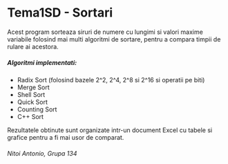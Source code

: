 # Tema1SD - Sortari
Acest program sorteaza siruri de numere cu lungimi si valori maxime variabile folosind mai multi algoritmi de sortare, pentru a compara timpii de rulare ai acestora.

##### Algoritmi implementati:
- Radix Sort (folosind bazele 2^2, 2^4, 2^8 si 2^16 si operatii pe biti)
- Merge Sort
- Shell Sort
- Quick Sort
- Counting Sort
- C++ Sort

Rezultatele obtinute sunt organizate intr-un document Excel cu tabele si grafice pentru a fi mai usor de comparat.

###### Nitoi Antonio, Grupa 134
